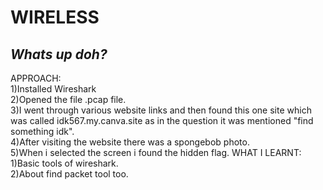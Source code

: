 # **WIRELESS**
## *Whats up doh?*
APPROACH: <br/>
1)Installed Wireshark <br/>
2)Opened the file .pcap file.<br/>
3)I went through various website links and then found this one site which was called idk567.my.canva.site as in the question it was mentioned "find something idk".<br/>
4)After visiting the website there was a spongebob photo.<br/>
5)When i selected the screen i found the hidden flag.
WHAT I LEARNT:  <br/>
1)Basic tools of wireshark.<br/>
2)About find packet tool too.
